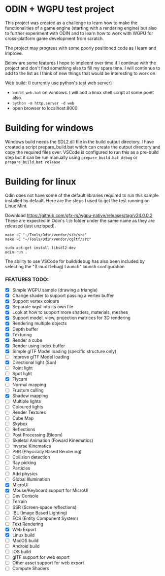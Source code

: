 # ODIN + WGPU test project

This project was created as a challenge to learn how to make the functionalities of
a game engine (starting with a rendering engine) but also to further experiment with
ODIN and to learn how to work with WGPU for cross-platform game development from
scratch.

The project may progress with some poorly positioned code as I learn and improve.

Below are some features I hope to impleent over time if I continue with the project
and don't find something else to fill my spare time. I will continnue to add to the
list as I think of new things that would be interesting to work on.

Web build: (I currently use python's test web server)
* `build_web.bat` on windows. I will add a linux shell script at some point also.
* `python -m http.server -d web`
* open browser to localhost:8000

# Building for windows
Windows build needs the SDL2.dll file in the build output directory. I have created a script prepare_build.bat which can create the
output directory and copy the required files over. VSCode is configured to run this as a pre-build step but it can be run manually using
`prepare_build.bat debug` or `prepare_build.bat release`

# Building for linux
Odin does not have some of the default libraries required to run this sample installed by default. Here are the steps I used to get the test running on Linux Mint.

Download https://github.com/gfx-rs/wgpu-native/releases/tag/v24.0.0.2
These are expected in Odin's `lib` folder under the same name as they are released (just unzipped).

```
make -C "~/Tools/Odin/vendor/stb/src"
make -C "~/Tools/Odin/vendor/cgltf/src"

sudo apt-get install libsdl2-dev
odin run .
```

The ability to use VSCode for build/debug has also been included by selecting the "(Linux Debug) Launch" launch configuration

### FEATURES TODO:

- [x] Simple WGPU sample (drawing a triangle)
- [x] Change shader to support passing a vertex buffer
- [x] Support vertex colours
- [x] Separate wgsl into its own file
- [x] Look at how to support more shaders, materials, meshes
- [x] Support model, view, projection matrices for 3D rendering
- [x] Rendering multiple objects
- [x] Depth buffer
- [x] Texturing
- [x] Render a cube
- [x] Render using index buffer
- [x] Simple glTF Model loading (specific structure only)
- [ ] Improve glTF Model loading
- [x] Directional light (Sun)
- [ ] Point light
- [ ] Spot light
- [x] Flycam
- [ ] Normal mapping
- [ ] Frustum culling
- [x] Shadow mapping
- [ ] Multiple lights
- [ ] Coloured lights
- [ ] Render Textures
- [ ] Cube Map
- [ ] Skybox
- [ ] Reflections
- [ ] Post Processing (Bloom)
- [ ] Skeletal Animation (Foward Kinematics)
- [ ] Inverse Kinematics
- [ ] PBR (Physically Based Rendering)
- [ ] Collision detection
- [ ] Ray picking
- [ ] Particles
- [ ] Add physics
- [ ] Global Illumination
- [x] MicroUI
- [x] Mouse/Keyboard support for MicroUI
- [ ] Dev Console
- [ ] Terrain
- [ ] SSR (Screen-space reflections)
- [ ] IBL (Image Based Lighting)
- [ ] ECS (Entity Component System)
- [ ] Text Rendering
- [x] Web Export
- [x] Linux build
- [ ] MacOS build
- [ ] Android build
- [ ] iOS build
- [ ] glTF support for web export
- [ ] Other asset support for web export
- [ ] Compute Shaders
